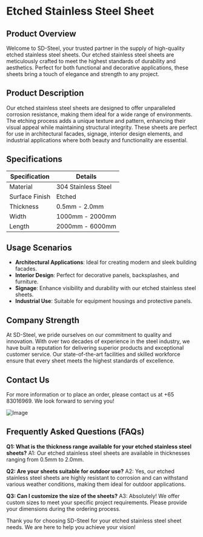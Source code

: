 # Etched Stainless Steel Sheet

## Product Overview

Welcome to SD-Steel, your trusted partner in the supply of high-quality etched stainless steel sheets. Our etched stainless steel sheets are meticulously crafted to meet the highest standards of durability and aesthetics. Perfect for both functional and decorative applications, these sheets bring a touch of elegance and strength to any project.

## Product Description

Our etched stainless steel sheets are designed to offer unparalleled corrosion resistance, making them ideal for a wide range of environments. The etching process adds a unique texture and pattern, enhancing their visual appeal while maintaining structural integrity. These sheets are perfect for use in architectural facades, signage, interior design elements, and industrial applications where both beauty and functionality are essential.

## Specifications

| Specification | Details |
|---------------|---------|
| Material      | 304 Stainless Steel |
| Surface Finish| Etched |
| Thickness     | 0.5mm - 2.0mm |
| Width         | 1000mm - 2000mm |
| Length        | 2000mm - 6000mm |

## Usage Scenarios

- **Architectural Applications**: Ideal for creating modern and sleek building facades.
- **Interior Design**: Perfect for decorative panels, backsplashes, and furniture.
- **Signage**: Enhance visibility and durability with our etched stainless steel sheets.
- **Industrial Use**: Suitable for equipment housings and protective panels.

## Company Strength

At SD-Steel, we pride ourselves on our commitment to quality and innovation. With over two decades of experience in the steel industry, we have built a reputation for delivering superior products and exceptional customer service. Our state-of-the-art facilities and skilled workforce ensure that every sheet meets the highest standards of excellence.

## Contact Us

For more information or to place an order, please contact us at +65 83016969. We look forward to serving you!

![Image](https://github.com/user-attachments/assets/2567258e-e124-4816-932d-1809bd27ef0b)

## Frequently Asked Questions (FAQs)

**Q1: What is the thickness range available for your etched stainless steel sheets?**
A1: Our etched stainless steel sheets are available in thicknesses ranging from 0.5mm to 2.0mm.

**Q2: Are your sheets suitable for outdoor use?**
A2: Yes, our etched stainless steel sheets are highly resistant to corrosion and can withstand various weather conditions, making them ideal for outdoor applications.

**Q3: Can I customize the size of the sheets?**
A3: Absolutely! We offer custom sizes to meet your specific project requirements. Please provide your dimensions during the ordering process.

Thank you for choosing SD-Steel for your etched stainless steel sheet needs. We are here to help you achieve your vision!